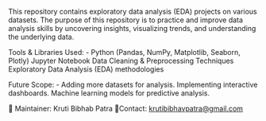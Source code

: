 This repository contains exploratory data analysis (EDA) projects on various datasets. The purpose of this repository is to practice and improve data analysis skills by uncovering insights, visualizing trends, and understanding the underlying data.

Tools & Libraries Used: -
Python (Pandas, NumPy, Matplotlib, Seaborn, Plotly)
Jupyter Notebook
Data Cleaning & Preprocessing Techniques
Exploratory Data Analysis (EDA) methodologies

Future Scope: -
Adding more datasets for analysis.
Implementing interactive dashboards.
Machine learning models for predictive analysis.

📝 Maintainer: Kruti Bibhab Patra
📧Contact: krutibibhavpatra@gmail.com
